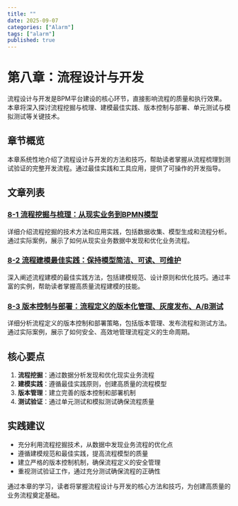```yaml
---
title: ""
date: 2025-09-07
categories: ["Alarm"]
tags: ["alarm"]
published: true
---
```

# 第八章：流程设计与开发

流程设计与开发是BPM平台建设的核心环节，直接影响流程的质量和执行效果。本章将深入探讨流程挖掘与梳理、建模最佳实践、版本控制与部署、单元测试与模拟测试等关键技术。

## 章节概览

本章系统性地介绍了流程设计与开发的方法和技巧，帮助读者掌握从流程梳理到测试验证的完整开发流程。通过最佳实践和工具应用，提供了可操作的开发指导。

## 文章列表

### [8-1 流程挖掘与梳理：从现实业务到BPMN模型](1-8-1-process-mining-梳理.md)
详细介绍流程挖掘的技术方法和应用实践，包括数据收集、模型生成和流程分析。通过实际案例，展示了如何从现实业务数据中发现和优化业务流程。

### [8-2 流程建模最佳实践：保持模型简洁、可读、可维护](1-8-2-process-modeling-best-practices.md)
深入阐述流程建模的最佳实践方法，包括建模规范、设计原则和优化技巧。通过丰富的实例，帮助读者掌握高质量流程建模的技能。

### [8-3 版本控制与部署：流程定义的版本化管理、灰度发布、A/B测试](1-8-3-version-control-deployment.md)
详细分析流程定义的版本控制和部署策略，包括版本管理、发布流程和测试方法。通过实际案例，展示了如何安全、高效地管理流程定义的生命周期。

## 核心要点

1. **流程挖掘**：通过数据分析发现和优化现实业务流程
2. **建模实践**：遵循最佳实践原则，创建高质量的流程模型
3. **版本管理**：建立完善的版本控制和部署机制
4. **测试验证**：通过单元测试和模拟测试确保流程质量

## 实践建议

- 充分利用流程挖掘技术，从数据中发现业务流程的优化点
- 遵循建模规范和最佳实践，提高流程模型的质量
- 建立严格的版本控制机制，确保流程定义的安全管理
- 重视测试验证工作，通过充分测试确保流程的正确性

通过本章的学习，读者将掌握流程设计与开发的核心方法和技巧，为创建高质量的业务流程奠定基础。